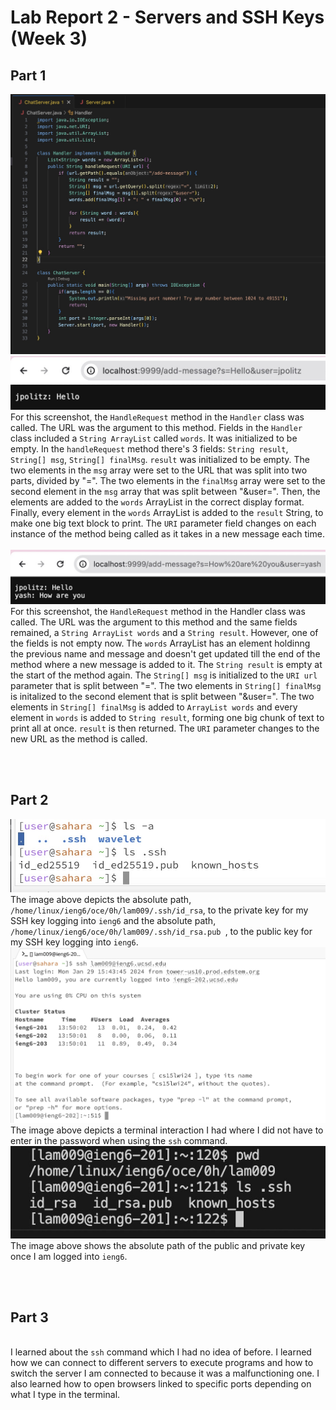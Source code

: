 # Lab Report 2 - Servers and SSH Keys (Week 3)

## Part 1
![Image](ChatServer.jpeg)
<br/>![Image](ChatServerEX1.jpeg)
<br/>For this screenshot, the `HandleRequest` method in the `Handler` class was called. The URL was the argument to this method. Fields in the `Handler` class included a `String ArrayList` called `words`. It was initialized to be empty. In the `handleRequest` method there's 3 fields: `String result`, `String[] msg`, `String[] finalMsg`. `result` was initialized to be empty. The two elements in the `msg` array were set to the URL that was split into two parts, divided by "=". The two elements in the `finalMsg` array were set to the second element in the `msg` array that was split between "&user=". Then, the elements are added to the `words` ArrayList in the correct display format. Finally, every element in the `words` ArrayList is added to the `result` String, to make one big text block to print. The `URI` parameter field changes on each instance of the method being called as it takes in a new message each time.
<br/><br/>![Image](ChatServerEX2.jpeg)
<br/>For this screenshot, the `HandleRequest` method in the Handler class was called. The URL was the argument to this method and the same fields remained, a `String ArrayList words` and a `String result`. However, one of the fields is not empty now. The `words` ArrayList has an element holdinng the previous name and message and doesn't get updated till the end of the method where a new message is added to it. The `String result` is empty at the start of the method again. The `String[] msg` is initialized to the `URI url` parameter that is split between "=". The two elements in `String[] finalMsg` is initalized to the second element that is split between "&user=". The two elements in `String[] finalMsg` is added to `ArrayList words` and every element in `words` is added to `String result`, forming one big chunk of text to print all at once. `result` is then returned. The `URI` parameter changes to the new URL as the method is called.

<br/><br/>
## Part 2

![Image](localPath.jpeg)
<br/>The image above depicts the absolute path, `/home/linux/ieng6/oce/0h/lam009/.ssh/id_rsa`, to the private key for my SSH key logging into `ieng6` and the absolute path, `/home/linux/ieng6/oce/0h/lam009/.ssh/id_rsa.pub `, to the public key for my SSH key logging into `ieng6`.
<br/>
![Image](noPassword.jpeg)
<br/>The image above depicts a terminal interaction I had where I did not have to enter in the password when using the `ssh` command.
<br/>
![Image](absPath.jpeg)
<br/>The image above shows the absolute path of the public and private key once I am logged into `ieng6`.

<br/><br/>
## Part 3
<br/>I learned about the `ssh` command which I had no idea of before. I learned how we can connect to different servers to execute programs and how to switch the server I am connected to because it was a malfunctioning one. I also learned how to open browsers linked to specific ports depending on what I type in the terminal.

